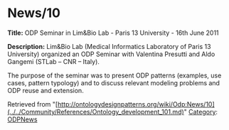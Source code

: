#  News/10


__Title:__ ODP Seminar in Lim&Bio Lab - Paris 13 University - 16th June 2011


__Description:__ Lim&Bio Lab (Medical Informatics Laboratory of Paris 13 University) organized an ODP Seminar with Valentina Presutti and Aldo Gangemi (STLab – CNR – Italy).


The purpose of the seminar was to present ODP patterns (examples, use cases, pattern typology) and to discuss relevant modeling problems and ODP reuse and extension. 





Retrieved from "[http://ontologydesignpatterns.org/wiki/Odp:News/10](../../Community/References/Ontology_development_101.md)"
 [Category](http://ontologydesignpatterns.org/wiki/Special:Categories "Special:Categories"): [ODPNews](../../Category/ODPNews.md "Category:ODPNews")